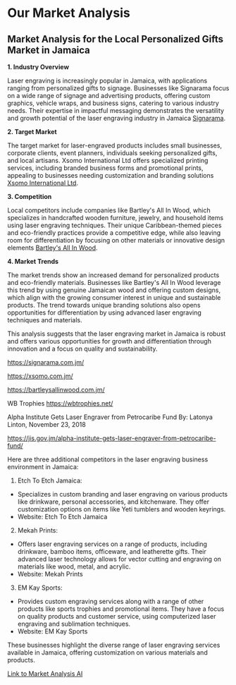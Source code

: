 # Our Market Analysis

## Market Analysis for the Local Personalized Gifts Market in Jamaica

**1. Industry Overview**

Laser engraving is increasingly popular in Jamaica, with applications ranging from personalized gifts to signage. Businesses like Signarama focus on a wide range of signage and advertising products, offering custom graphics, vehicle wraps, and business signs, catering to various industry needs. Their expertise in impactful messaging demonstrates the versatility and growth potential of the laser engraving industry in Jamaica [Signarama](https://signarama.com.jm).

**2. Target Market**

The target market for laser-engraved products includes small businesses, corporate clients, event planners, individuals seeking personalized gifts, and local artisans. Xsomo International Ltd offers specialized printing services, including branded business forms and promotional prints, appealing to businesses needing customization and branding solutions [Xsomo International Ltd](https://xsomo.com.jm/).

**3. Competition**

Local competitors include companies like Bartley's All In Wood, which specializes in handcrafted wooden furniture, jewelry, and household items using laser engraving techniques. Their unique Caribbean-themed pieces and eco-friendly practices provide a competitive edge, while also leaving room for differentiation by focusing on other materials or innovative design elements [Bartley's All In Wood](https://bartleysallinwood.com.jm/).

**4. Market Trends**

The market trends show an increased demand for personalized products and eco-friendly materials. Businesses like Bartley's All In Wood leverage this trend by using genuine Jamaican wood and offering custom designs, which align with the growing consumer interest in unique and sustainable products. The trend towards unique branding solutions also opens opportunities for differentiation by using advanced laser engraving techniques and materials.

This analysis suggests that the laser engraving market in Jamaica is robust and offers various opportunities for growth and differentiation through innovation and a focus on quality and sustainability.



<https://signarama.com.jm/>

<https://xsomo.com.jm/>

<https://bartleysallinwood.com.jm/>

WB Trophies
<https://wbtrophies.net/>


Alpha Institute Gets Laser Engraver from Petrocaribe Fund
By: Latonya Linton, November 23, 2018

<https://jis.gov.jm/alpha-institute-gets-laser-engraver-from-petrocaribe-fund/>


Here are three additional competitors in the laser engraving business environment in Jamaica:

1. Etch To Etch Jamaica:

- Specializes in custom branding and laser engraving on various products like drinkware, personal accessories, and kitchenware. They offer customization options on items like Yeti tumblers and wooden keyrings.
- Website: Etch To Etch Jamaica

2. Mekah Prints:

- Offers laser engraving services on a range of products, including drinkware, bamboo items, officeware, and leatherette gifts. Their advanced laser technology allows for vector cutting and engraving on materials like wood, metal, and acrylic.
- Website: Mekah Prints

3. EM Kay Sports:

- Provides custom engraving services along with a range of other products like sports trophies and promotional items. They have a focus on quality products and customer service, using computerized laser engraving and sublimation techniques.
- Website: EM Kay Sports

These businesses highlight the diverse range of laser engraving services available in Jamaica, offering customization on various materials and products.


[Link to Market Analysis AI](https://chatgpt.com/c/66e78b09-55d8-8006-aaf6-c56e285a6fc0)


